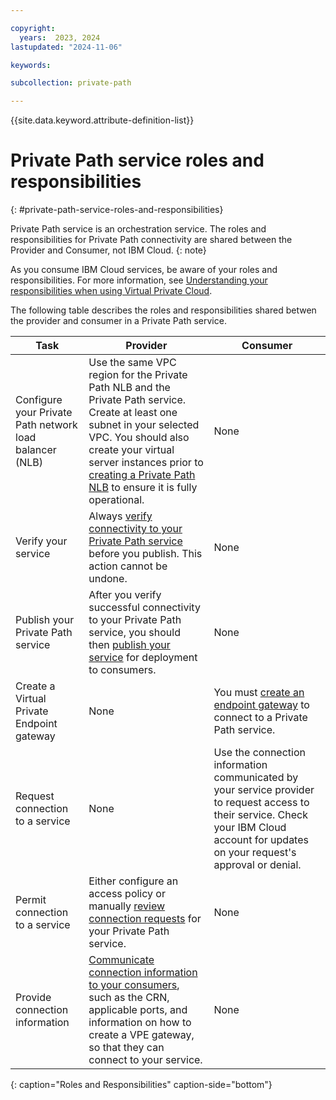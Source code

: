 ```yaml
---

copyright:
  years:  2023, 2024
lastupdated: "2024-11-06"

keywords:

subcollection: private-path

---
```


{{site.data.keyword.attribute-definition-list}}

# Private Path service roles and responsibilities
{: #private-path-service-roles-and-responsibilities}

Private Path service is an orchestration service. The roles and responsibilities for Private Path connectivity are shared between the Provider and Consumer, not IBM Cloud. 
{: note}

As you consume IBM Cloud services, be aware of your roles and responsibilities. For more information, see [Understanding your responsibilities when using Virtual Private Cloud](/docs/vpc?topic=vpc-responsibilities-vpc).

The following table describes the roles and responsibilities shared betwen the provider and consumer in a Private Path service.

| Task | Provider | Consumer |
|----|----|----|
| Configure your Private Path network load balancer (NLB) |  Use the same VPC region for the Private Path NLB and the Private Path service. Create at least one subnet in your selected VPC. You should also create your virtual server instances prior to [creating a Private Path NLB](/docs/vpc?topic=vpc-ppnlb-ui-creating-private-path-network-load-balancer&interface=ui) to ensure it is fully operational. | None |
| Verify your service | Always [verify connectivity to your Private Path service](/docs/vpc?topic=vpc-pps-verify&interface=ui) before you publish. This action cannot be undone. | None |
| Publish your Private Path service | After you verify successful connectivity to your Private Path service, you should then [publish your service](/docs/vpc?topic=vpc-pps-activating&interface=ui) for deployment to consumers. | None |
| Create a Virtual Private Endpoint gateway | None | You must [create an endpoint gateway](/docs/vpc?topic=vpc-ordering-endpoint-gateway&interface=ui) to connect to a Private Path service. |
| Request connection to a service | None | Use the connection information communicated by your service provider to request access to their service. Check your IBM Cloud account for updates on your request's approval or denial. |
| Permit connection to a service | Either configure an access policy or manually [review connection requests](/docs/vpc?topic=vpc-pps-ui-reviewing&interface=ui) for your Private Path service. | None |
| Provide connection information | [Communicate connection information to your consumers](/docs/vpc?topic=vpc-pps-ui-communicate), such as the CRN, applicable ports, and information on how to create a VPE gateway, so that they can connect to your service. | None |
{: caption="Roles and Responsibilities" caption-side="bottom"}
